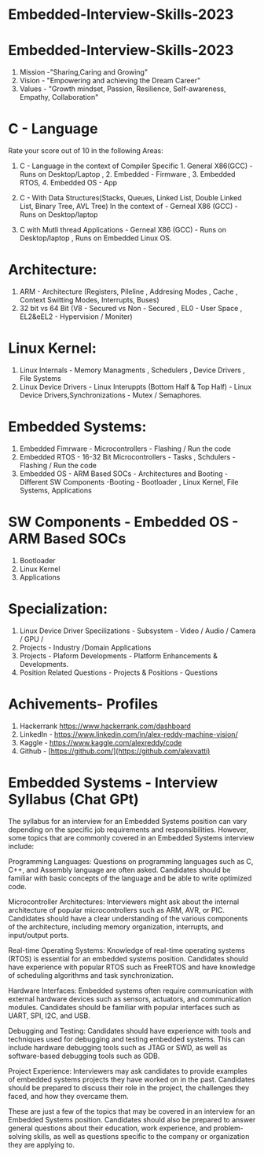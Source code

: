 # Embedded-Interview-Skills-2023


Embedded-Interview-Skills-2023
===============================

1. Mission -"Sharing,Caring and Growing"
2. Vision - "Empowering and achieving the Dream Career"
3. Values  - "Growth mindset, Passion, Resilience, Self-awareness, Empathy, Collaboration"



C - Language
============
Rate your score out of 10 in the following Areas:  
1. C - Language  in the context of Compiler Specific
         1. General X86(GCC) - Runs on Desktop/Laptop , 2. Embedded - Firmware , 3. Embedded RTOS, 4. Embedded OS - App

2. C - With Data Structures(Stacks, Queues, Linked List, Double Linked List, Binary Tree, AVL Tree)
        In the context of  - Gerneal X86 (GCC) - Runs on  Desktop/laptop

3. C with Mutli thread Applications - Gerneal X86 (GCC) - Runs on  Desktop/laptop , Runs on Embedded Linux OS.


Architecture:
=============
1. ARM - Architecture (Registers, Pileline , Addresing Modes , Cache , Context Switting Modes, Interrupts, Buses)
2. 32 bit vs 64 Bit (V8 - Secured vs Non - Secured , EL0 - User Space , EL2&eEL2 - Hypervision / Moniter)

Linux Kernel:
=============
1. Linux Internals - Memory Managments , Schedulers ,  Device Drivers , File Systems
2. Linux Device Drivers - Linux Interuppts (Bottom Half & Top Half) - Linux Device Drivers,Synchronizations - Mutex / Semaphores.

Embedded Systems:
================

1. Embedded Fimrware - Microcontrollers  - Flashing / Run the code
2. Embedded RTOS -  16-32 Bit Microcontrollers - Tasks , Schdulers - Flashing / Run the code
3. Embedded OS - ARM Based SOCs -  Architectures and Booting - Different SW Components -Booting - Bootloader , Linux Kernel, File Systems, Applications

SW Components - Embedded OS - ARM Based SOCs 
===========================================
1. Bootloader  
2. Linux Kernel 
3. Applications


Specialization:
===============
1. Linux Device Driver Specilizations - Subsystem - Video / Audio / Camera / GPU / 
2. Projects - Industry /Domain Applications
3. Projects - Plaform Developments - Platform Enhancements & Developments.
4. Position Related Questions - Projects & Positions - Questions

Achivements- Profiles
======================
1. Hackerrank https://www.hackerrank.com/dashboard
2. LinkedIn - https://www.linkedin.com/in/alex-reddy-machine-vision/
3. Kaggle - https://www.kaggle.com/alexreddy/code
4. Github - [https://github.com/](https://github.com/alexvatti)
 
 
Embedded Systems - Interview Syllabus (Chat GPt)
================================================
The syllabus for an interview for an Embedded Systems position can vary depending on the specific job requirements and responsibilities. 
However, some topics that are commonly covered in an Embedded Systems interview include:

Programming Languages: Questions on programming languages such as C, C++, and Assembly language are often asked. 
Candidates should be familiar with basic concepts of the language and be able to write optimized code.

Microcontroller Architectures: Interviewers might ask about the internal architecture of popular microcontrollers such as ARM, AVR, or PIC. 
Candidates should have a clear understanding of the various components of the architecture, including memory organization, interrupts, and input/output ports.

Real-time Operating Systems: Knowledge of real-time operating systems (RTOS) is essential for an embedded systems position. 
Candidates should have experience with popular RTOS such as FreeRTOS and have knowledge of scheduling algorithms and task synchronization.

Hardware Interfaces: Embedded systems often require communication with external hardware devices such as sensors, actuators, and
communication modules. Candidates should be familiar with popular interfaces such as UART, SPI, I2C, and USB.

Debugging and Testing: Candidates should have experience with tools and techniques used for debugging and testing embedded systems.
This can include hardware debugging tools such as JTAG or SWD, as well as software-based debugging tools such as GDB.

Project Experience: Interviewers may ask candidates to provide examples of embedded systems projects they have worked on in the past.
Candidates should be prepared to discuss their role in the project, the challenges they faced, and how they overcame them.

These are just a few of the topics that may be covered in an interview for an Embedded Systems position. Candidates should also be prepared
to answer general questions about their education, work experience, and problem-solving skills, as well as questions specific to the company or organization they are applying to.






 
